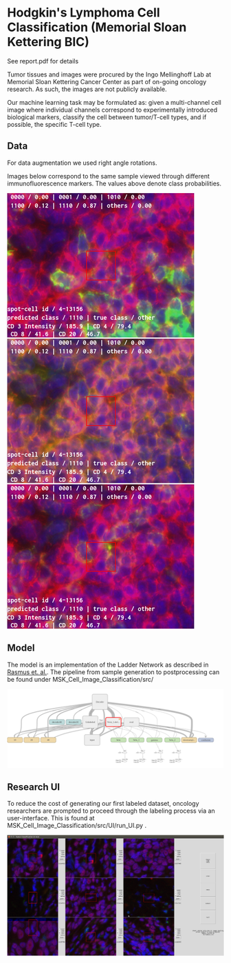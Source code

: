 # Hodgkin's Lymphoma Cell Classification (Memorial Sloan Kettering BIC)

See report.pdf for details 

Tumor tissues and images were procured by the Ingo Mellinghoff Lab at Memorial Sloan Kettering Cancer Center as part of on-going oncology research. As such, the images are not publicly available. 

Our machine learning task may be formulated as: given a multi-channel cell image where individual channels correspond to experimentally introduced biological markers, classify the cell between tumor/T-cell types, and if possible, the specific T-cell type.

## Data

For data augmentation we used right angle rotations.  

Images below correspond to the same sample viewed through different immunofluorescence markers. The values above denote class probabilities. 

![alt text](https://github.com/ostwind/MSK_Cell_Image_Classification/blob/master/figures/4-13156_other_1110_CD3_CD20_S029.png)
![alt text](https://github.com/ostwind/MSK_Cell_Image_Classification/blob/master/figures/4-13156_other_1110_CD3_CD4_S029.png)
![alt text](https://github.com/ostwind/MSK_Cell_Image_Classification/blob/master/figures/4-13156_other_1110_CD3_CD8_S029.png)

## Model

The model is an implementation of the Ladder Network as described in [Rasmus et. al.](https://arxiv.org/abs/1507.02672). The pipeline from sample generation to postprocessing can be found under MSK_Cell_Image_Classification/src/ 

![alt text](https://github.com/ostwind/MSK_Cell_Image_Classification/blob/master/figures/ladder_network.png)

## Research UI

To reduce the cost of generating our first labeled dataset, oncology researchers are prompted to proceed through the labeling process via an user-interface. This is found at MSK_Cell_Image_Classification/src/UI/run_UI.py .

![alt text](https://github.com/ostwind/MSK_Cell_Image_Classification/blob/master/figures/UI_snapshot.png)

